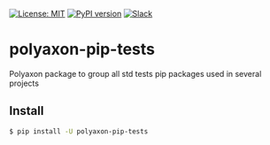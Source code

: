 [![License: MIT](https://img.shields.io/badge/License-MIT-green.svg)](LICENSE)
[![PyPI version](https://badge.fury.io/py/polyaxon-pip-tests.svg)](https://badge.fury.io/py/polyaxon-pip-tests)
[![Slack](https://img.shields.io/badge/chat-on%20slack-aadada.svg?logo=slack&longCache=true)](https://join.slack.com/t/polyaxon/shared_invite/enQtMzQ0ODc2MDg1ODc0LWY2ZTdkMTNmZjBlZmRmNjQxYmYwMTBiMDZiMWJhODI2ZTk0MDU4Mjg5YzA5M2NhYzc5ZjhiMjczMDllYmQ2MDg)

# polyaxon-pip-tests

Polyaxon package to group all std tests pip packages used in several projects


## Install

```bash
$ pip install -U polyaxon-pip-tests
```

